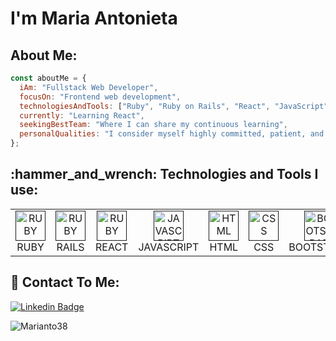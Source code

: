 # I'm Maria Antonieta

<h2 align="left">  About Me: </h2>

```javascript
const aboutMe = {
  iAm: "Fullstack Web Developer",
  focusOn: "Frontend web development",
  technologiesAndTools: ["Ruby", "Ruby on Rails", "React", "JavaScript", "HTML", "CSS", "SASS", "Bootstrap", "Figma"],
  currently: "Learning React",
  seekingBestTeam: "Where I can share my continuous learning",
  personalQualities: "I consider myself highly committed, patient, and empathetic. I believe in collaborative work and continuous improvement."
};
```



<!--
**Marianto38/Marianto38** is a ✨ _special_ ✨ repository because its `README.md` (this file) appears on your GitHub profile.
### Hi there 👋
Here are some ideas to get you started:

- 👩‍💻 Frontend Developer
- 🌱 Currently learning React
- 🔭 Looking for the best team to work
- 🤗 A committed, patient and empathetic person

- 🔭 I’m currently working on ...
- 🌱 I’m currently learning ...
- 👯 I’m looking to collaborate on ...
- 🤔 I’m looking for help with ...
- 💬 Ask me about ...
- 📫 How to reach me: ...
- 😄 Pronouns: ...
- ⚡ Fun fact: ...
-->

<h2 align="left">:hammer_and_wrench: Technologies and Tools I use:</h2>
<table>
  <tr>
    <td align="center" width="96">
      <a href="">
        <img src="https://encrypted-tbn0.gstatic.com/images?q=tbn:ANd9GcSjE0wGoV_PZD6SytASwVO9418mGP2N5WFphg&usqp=CAU" width="48" height="48" alt="RUBY" />
      </a>
      <br>RUBY
    </td>
    <td align="center" width="96">
      <a href="">
        <img src="https://encrypted-tbn0.gstatic.com/images?q=tbn:ANd9GcTYn8qF_0j9RB9yJBoJ62s0Z29wfGeTWw4l9Q&usqp=CAU" width="48" height="48" alt="RUBY" />
      </a>
      <br>RAILS
    </td>
     <td align="center" width="96">
      <a href="">
        <img src="https://encrypted-tbn0.gstatic.com/images?q=tbn:ANd9GcQLYrekHSLOUMi2z7XqxThzeyXERY-ZqLnBHA&usqp=CAU" width="48" height="48" alt="RUBY" />
      </a>
      <br>REACT
    </td>
       <td align="center" width="96">
      <a href="">
        <img src="https://encrypted-tbn0.gstatic.com/images?q=tbn:ANd9GcQHbuCfoFhRLwAMVysxRh0R-JZiaC37snDsbg&usqp=CAU" width="48" height="48" alt="JAVASCRIPT" />
      </a>
      <br>JAVASCRIPT
    </td>
    <td align="center" width="96">
      <a href="">
        <img src="https://encrypted-tbn0.gstatic.com/images?q=tbn:ANd9GcTzcf53SSem7c2G_8CDuUXBmLQN9IKOOYGSuA&usqp=CAU" width="48" height="48" alt="HTML" />
      </a>
      <br>HTML
    </td>
      <td align="center" width="96">
      <a href="">
        <img src="https://encrypted-tbn0.gstatic.com/images?q=tbn:ANd9GcTDy7gsOb32vKJRJfCC2fg92r61HRG_jm164A&usqp=CAU" width="48" height="48" alt="CSS" />
      </a>
      <br>CSS
    </td>
    </td>
      <td align="center" width="96">
      <a href="">
        <img src="https://encrypted-tbn0.gstatic.com/images?q=tbn:ANd9GcRI_rrsGCcApPxfUQBskEilllhRGaocM_CrFQ&usqp=CAU" width="48" height="48" alt="BOOTSTRAP" />
      </a>
      <br>BOOTSTRAP
    </td>
        </td>
      <td align="center" width="96">
      <a href="">
        <img src="https://upload.wikimedia.org/wikipedia/commons/3/33/Figma-logo.svg" width="48" height="48" alt="FIGMA" />
      </a>
      <br>FIGMA
    </td>
        </td>
        </td>
      <td align="center" width="96">
      <a href="">
        <img src="https://encrypted-tbn0.gstatic.com/images?q=tbn:ANd9GcQgXuvs0B0-FaI0iAfDKxZk-W2kqDIPHMnqQw&usqp=CAU" width="48" height="48" alt="POSTGRES" />
      </a>
      <br>POSTGRES
    </td>
  </tr>
  
  </tr>
</table>


<h2 align="left"> 📲 Contact To Me: </h2>

[![Linkedin Badge](https://img.shields.io/badge/-LINKEDIN-blue?style=flat-square&logo=Linkedin&logoColor=white&link=https://www.linkedin.com/in/mariaantonietapereira/)](https://www.linkedin.com/in/mariaantonietapereira/)




<img src="https://github-readme-stats.vercel.app/api?username=Marianto38&show_icons=true&count_private=true" alt="Marianto38" />
